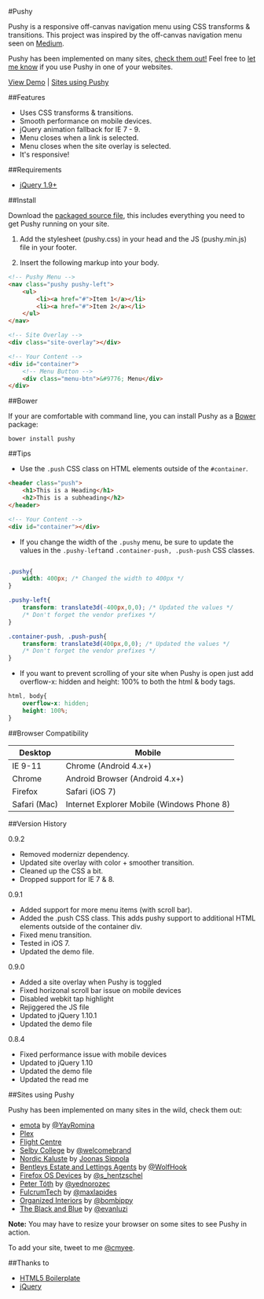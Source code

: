 #Pushy

Pushy is a responsive off-canvas navigation menu using CSS transforms & transitions. This project was inspired by the off-canvas navigation menu seen on [Medium](https://medium.com/).

Pushy has been implemented on many sites, [check them out!](https://github.com/christophery/pushy#sites-using-pushy) Feel free to [let me know](http://www.twitter.com/cmyee) if you use Pushy in one of your websites.

[View Demo](http://www.christopheryee.ca/pushy) | [Sites using Pushy](https://github.com/christophery/pushy#sites-using-pushy)

##Features

- Uses CSS transforms & transitions.
- Smooth performance on mobile devices.
- jQuery animation fallback for IE 7 - 9.
- Menu closes when a link is selected.
- Menu closes when the site overlay is selected.
- It's responsive!

##Requirements

- [jQuery 1.9+](http://jquery.com/)

##Install

Download the [packaged source file](https://github.com/christophery/pushy/archive/master.zip), this includes everything you need to get Pushy running on your site.

1. Add the stylesheet (pushy.css) in your head and the JS (pushy.min.js) file in your footer.

2. Insert the following markup into your body.

```html
<!-- Pushy Menu -->
<nav class="pushy pushy-left">
    <ul>
        <li><a href="#">Item 1</a></li>
        <li><a href="#">Item 2</a></li>
    </ul>
</nav>

<!-- Site Overlay -->
<div class="site-overlay"></div>

<!-- Your Content -->
<div id="container">
    <!-- Menu Button -->
    <div class="menu-btn">&#9776; Menu</div>
</div>
```

##Bower

If your are comfortable with command line, you can install Pushy as a [Bower](http://bower.io/) package:

```
bower install pushy
```

##Tips

- Use the ```.push``` CSS class on HTML elements outside of the ```#container```.

```html
<header class="push">
    <h1>This is a Heading</h1>
    <h2>This is a subheading</h2>
</header>

<!-- Your Content -->
<div id="container"></div>
```

- If you change the width of the ```.pushy``` menu, be sure to update the values in the ```.pushy-left```and ```.container-push, .push-push``` CSS classes.

```css

.pushy{
    width: 400px; /* Changed the width to 400px */
}

.pushy-left{
    transform: translate3d(-400px,0,0); /* Updated the values */
    /* Don't forget the vendor prefixes */
}

.container-push, .push-push{
    transform: translate3d(400px,0,0); /* Updated the values */
    /* Don't forget the vendor prefixes */
}
```

- If you want to prevent scrolling of your site when Pushy is open just add overflow-x: hidden and height: 100% to both the html & body tags.

```css
html, body{
    overflow-x: hidden;
    height: 100%;
}
```

##Browser Compatibility

| Desktop       | Mobile                                     |
| ------------- | -------------------------------------------|
| IE 9-11       | Chrome (Android 4.x+)                      |
| Chrome        | Android Browser (Android 4.x+)             |
| Firefox       | Safari (iOS 7)                             |
| Safari (Mac)  | Internet Explorer Mobile (Windows Phone 8) |

##Version History

0.9.2

- Removed modernizr dependency.
- Updated site overlay with color + smoother transition.
- Cleaned up the CSS a bit.
- Dropped support for IE 7 & 8.

0.9.1

- Added support for more menu items (with scroll bar).
- Added the .push CSS class. This adds pushy support to additional HTML elements outside of the container div.
- Fixed menu transition.
- Tested in iOS 7.
- Updated the demo file.

0.9.0

- Added a site overlay when Pushy is toggled
- Fixed horizonal scroll bar issue on mobile devices
- Disabled webkit tap highlight
- Rejiggered the JS file
- Updated to jQuery 1.10.1
- Updated the demo file

0.8.4

- Fixed performance issue with mobile devices
- Updated to jQuery 1.10
- Updated the demo file
- Updated the read me

##Sites using Pushy

Pushy has been implemented on many sites in the wild, check them out:

- [emota](http://www.emota.com) by [@YayRomina](https://twitter.com/YayRomina)
- [Plex](https://plex.tv/)
- [Flight Centre](http://www.flightcentre.ca/)
- [Selby College](http://www.selby.ac.uk/) by [@welcomebrand](https://twitter.com/welcomebrand)
- [Nordic Kaluste](http://www.nordickaluste.fi/) by [Joonas Sippola](http://www.joonassippola.fi/)
- [Bentleys Estate and Lettings Agents](http://www.bentleysestateagents.co.uk/) by [@WolfHook](https://twitter.com/WolfHook)
- [Firefox OS Devices](https://firefoxosdevices.org/) by [@s_hentzschel](https://twitter.com/s_hentzschel)
- [Peter Tóth](http://www.petertoth.me/) by [@yednorozec](https://twitter.com/yednorozec)
- [FulcrumTech](http://www.fulcrumtech.net/) by [@maxlapides](https://twitter.com/maxlapides)
- [Organized Interiors](http://www.organizedinteriors.com/) by [@bombippy](https://twitter.com/bombippy)
- [The Black and Blue](http://www.theblackandblue.com/) by [@evanluzi](https://github.com/evanluzi)

**Note:** You may have to resize your browser on some sites to see Pushy in action.

To add your site, tweet to me [@cmyee](https://twitter.com/cmyee).

##Thanks to

- [HTML5 Boilerplate](http://html5boilerplate.com/)
- [jQuery](http://jquery.com/)
